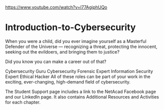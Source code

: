 https://www.youtube.com/watch?v=l77AgiphUQo
# Introduction-to-Cybersecurity
When you were a child, did you ever imagine yourself as a Masterful Defender of the Universe — recognizing a threat, protecting the innocent, seeking out the evildoers, and bringing them to justice?

Did you know you can make a career out of that?

Cybersecurity Guru
Cybersecurity Forensic Expert
Information Security Expert
Ethical Hacker
All of these roles can be part of your work in the exciting, ever-changing, high-demand field of cybersecurity.

The Student Support page includes a link to the NetAcad Facebook page and our LinkedIn page. It also contains Additional Resources and Activities for each chapter.
